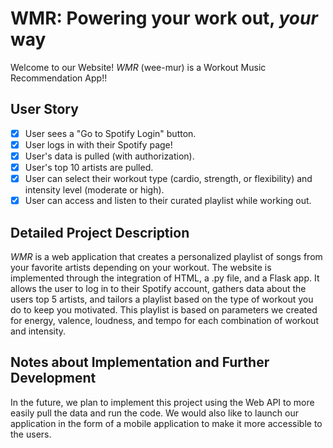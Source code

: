 # WMR: Powering your work out, *your* way

Welcome to our Website!
*WMR* (wee-mur) is a Workout Music Recommendation App!!

## User Story
- [x] User sees a "Go to Spotify Login" button.
- [x] User logs in with their Spotify page!
- [x] User's data is pulled (with authorization).
- [x] User's top 10 artists are pulled.
- [x] User can select their workout type (cardio, strength, or flexibility) and intensity level (moderate or high).
- [x] User can access and listen to their curated playlist while working out.

## Detailed Project Description
*WMR* is a web application that creates a personalized playlist of songs from your favorite artists depending on your workout. The website is implemented through the integration of HTML, a .py file, and a Flask app. It allows the user to log in to their Spotify account, gathers data about the users top 5 artists, and tailors a playlist based on the type of workout you do to keep you motivated. This playlist is based on parameters we created for energy, valence, loudness, and tempo for each combination of workout and intensity. 


## Notes about Implementation and Further Development
In the future, we plan to implement this project using the Web API to more easily pull the data and run the code. We would also like to launch our application in the form of a mobile application to make it more accessible to the users.

